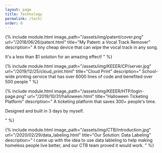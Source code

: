 ```yaml
---
layout: page
title: Technology
permalink: /tech/
order: 0
---
```



{% include module.html image_path="/assets/img/patent/cover.png" url="/2018/06/26/patent.html" title="My Patent: a Vocal Track Remover" description="
A tiny cheap device that can wipe the vocal track in any song.

It's a less than $1 solution for an amazing effect!
" %}



{% include module.html image_path="/assets/img/KEEER/CP/server.jpg" url="/2019/12/25/cloud_print.html" title="Cloud Print" description="
School-wide printing service that has over 6000 lines of code and benefited over 500 people
" %}

{% include module.html image_path="/assets/img/KEEER/HTP/login-page.png" url="/2019/10/31/halloween.html" title="Halloween Ticketing Platform" description="
A ticketing platform that saves 300+ people's time.

Designed and built in 3 days by myself.

" %}

{% include module.html image_path="/assets/img/CTB/introduction.jpg" url="/2020/02/29/data_labeling.html" title="Our Solution: Data Labeling" description="
I came up with the idea to use data lableling to help making homeless people live better, and our CTB team proved it would work.
" %}